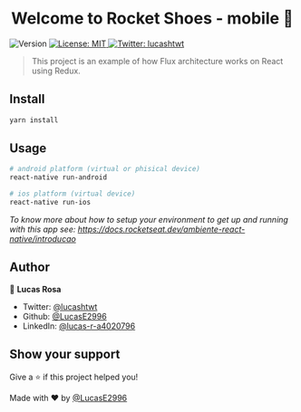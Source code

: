 <h1 align="center">Welcome to Rocket Shoes - mobile 👋</h1>
<p>
  <img alt="Version" src="https://img.shields.io/badge/version-1.0.0-blue.svg?cacheSeconds=2592000" />
  <a href="#" target="_blank">
    <img alt="License: MIT" src="https://img.shields.io/badge/License-MIT-yellow.svg" />
  </a>
  <a href="https://twitter.com/lucashtwt" target="_blank">
    <img alt="Twitter: lucashtwt" src="https://img.shields.io/twitter/follow/lucashtwt.svg?style=social" />
  </a>
</p>

> This project is an example of how Flux architecture works on React using Redux.

## Install

```sh
yarn install
```

## Usage

```sh
# android platform (virtual or phisical device)
react-native run-android

# ios platform (virtual device)
react-native run-ios
```

*To know more about how to setup your environment to get up and running with this app see: https://docs.rocketseat.dev/ambiente-react-native/introducao*

## Author

👤 **Lucas Rosa**

* Twitter: [@lucashtwt](https://twitter.com/lucashtwt)
* Github: [@LucasE2996](https://github.com/LucasE2996)
* LinkedIn: [@lucas-r-a4020796](https://linkedin.com/in/lucas-r-a4020796)

## Show your support

Give a ⭐️ if this project helped you!

Made with ❤️ by [@LucasE2996](https://github.com/LucasE2996)
